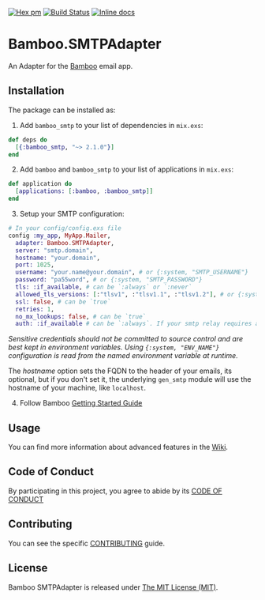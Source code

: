 [![Hex pm](https://img.shields.io/hexpm/v/bamboo_smtp.svg)](https://hex.pm/packages/bamboo_smtp)
[![Build Status](https://travis-ci.org/fewlinesco/bamboo_smtp.svg?branch=master)](https://travis-ci.org/fewlinesco/bamboo_smtp)
[![Inline docs](http://inch-ci.org/github/fewlinesco/bamboo_smtp.svg)](http://inch-ci.org/github/fewlinesco/bamboo_smtp)

# Bamboo.SMTPAdapter

An Adapter for the [Bamboo](https://github.com/thoughtbot/bamboo) email app.

## Installation

The package can be installed as:

1. Add `bamboo_smtp` to your list of dependencies in `mix.exs`:

  ```elixir
  def deps do
    [{:bamboo_smtp, "~> 2.1.0"}]
  end
  ```

2. Add `bamboo` and `bamboo_smtp` to your list of applications in `mix.exs`:

  ```elixir
  def application do
    [applications: [:bamboo, :bamboo_smtp]]
  end
  ```

3. Setup your SMTP configuration:

  ```elixir
  # In your config/config.exs file
  config :my_app, MyApp.Mailer,
    adapter: Bamboo.SMTPAdapter,
    server: "smtp.domain",
    hostname: "your.domain",
    port: 1025,
    username: "your.name@your.domain", # or {:system, "SMTP_USERNAME"}
    password: "pa55word", # or {:system, "SMTP_PASSWORD"}
    tls: :if_available, # can be `:always` or `:never`
    allowed_tls_versions: [:"tlsv1", :"tlsv1.1", :"tlsv1.2"], # or {:system, "ALLOWED_TLS_VERSIONS"} w/ comma seprated values (e.g. "tlsv1.1,tlsv1.2")
    ssl: false, # can be `true`
    retries: 1,
    no_mx_lookups: false, # can be `true`
    auth: :if_available # can be `:always`. If your smtp relay requires authentication set it to `:always`.
  ```

*Sensitive credentials should not be committed to source control and are best kept in environment variables.
Using `{:system, "ENV_NAME"}` configuration is read from the named environment variable at runtime.*

The *hostname* option sets the FQDN to the header of your emails, its optional, but if you don't set it, the underlying `gen_smtp` module will use the hostname of your machine, like `localhost`.

4. Follow Bamboo [Getting Started Guide](https://github.com/thoughtbot/bamboo#getting-started)

## Usage

You can find more information about advanced features in the [Wiki](https://github.com/fewlinesco/bamboo_smtp/wiki).

## Code of Conduct

By participating in this project, you agree to abide by its [CODE OF CONDUCT](CODE_OF_CONDUCT.md)

## Contributing

You can see the specific [CONTRIBUTING](CONTRIBUTING.md) guide.

## License

Bamboo SMTPAdapter is released under [The MIT License (MIT)](https://opensource.org/licenses/MIT).
